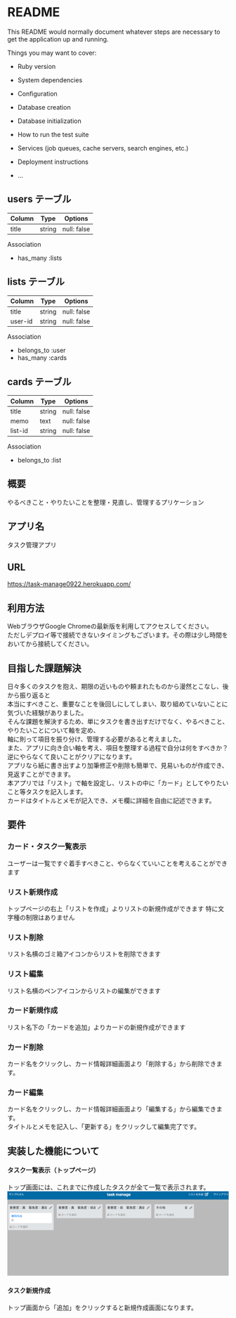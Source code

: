 # README

This README would normally document whatever steps are necessary to get the
application up and running.

Things you may want to cover:

* Ruby version

* System dependencies

* Configuration

* Database creation

* Database initialization

* How to run the test suite

* Services (job queues, cache servers, search engines, etc.)

* Deployment instructions

* ...
## users テーブル

| Column       | Type   | Options     |
| ------------ | ------ | ----------- |
| title        | string | null: false |

Association

- has_many :lists


## lists テーブル

| Column       | Type   | Options     |
| ------------ | ------ | ----------- |
| title        | string | null: false |
| user-id        | string | null: false |

Association

- belongs_to :user
- has_many :cards


## cards テーブル

| Column       | Type   | Options     |
| ------------ | ------ | ----------- |
| title        | string | null: false |
| memo        | text | null: false |
| list-id       | string | null: false |

Association

- belongs_to :list


## 概要
やるべきこと・やりたいことを整理・見直し、管理するプリケーション

## アプリ名
タスク管理アプリ

## URL
https://task-manage0922.herokuapp.com/

## 利用方法
WebブラウザGoogle Chromeの最新版を利用してアクセスしてください。<br>
ただしデプロイ等で接続できないタイミングもございます。その際は少し時間をおいてから接続してください。

## 目指した課題解決
日々多くのタスクを抱え、期限の近いものや頼まれたものから漫然とこなし、後から振り返ると<br>
本当にすべきこと、重要なことを後回しにしてしまい、取り組めていないことに気づいた経験がありました。<br>
そんな課題を解決するため、単にタスクを書き出すだけでなく、やるべきこと、やりたいことについて軸を定め、<br>
軸に則って項目を振り分け、管理する必要があると考えました。<br>
また、アプリに向き合い軸を考え、項目を整理する過程で自分は何をすべきか？逆にやらなくて良いことがクリアになります。<br>
アプリなら紙に書き出すより加筆修正や削除も簡単で、見易いものが作成でき、見返すことができます。<br>
本アプリでは「リスト」で軸を設定し、リストの中に「カード」としてやりたいこと等タスクを記入します。<br>
カードはタイトルとメモが記入でき、メモ欄に詳細を自由に記述できます。

## 要件
### カード・タスク一覧表示
ユーザーは一覧ですぐ着手すべきこと、やらなくていいことを考えることができます

### リスト新規作成
トップページの右上「リストを作成」よりリストの新規作成ができます
特に文字種の制限はありません

### リスト削除
リスト名横のゴミ箱アイコンからリストを削除できます

### リスト編集
リスト名横のペンアイコンからリストの編集ができます

### カード新規作成
リスト名下の「カードを追加」よりカードの新規作成ができます

### カード削除
カード名をクリックし、カード情報詳細画面より「削除する」から削除できます。

### カード編集
カード名をクリックし、カード情報詳細画面より「編集する」から編集できます。<br>
タイトルとメモを記入し、「更新する」をクリックして編集完了です。

## 実装した機能について
#### タスク一覧表示（トップページ）
トップ画面には、これまでに作成したタスクが全て一覧で表示されます。<br>
![2020-10-26 20.18.45.png](https://github.com/amiapple/task-manage/blob/master/スクリーンショット%202020-10-26%2020.18.45.png)

#### タスク新規作成
トップ画面から「追加」をクリックすると新規作成画面になります。
